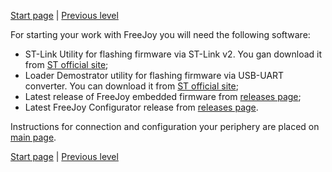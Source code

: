 [Start page](../README.md) | [Previous level](../README.md)

For starting your work with FreeJoy you will need the following software:
 
* ST-Link Utility for flashing firmware via ST-Link v2. You gan download it from [ST official site](https://www.st.com/en/development-tools/stsw-link004.html); 
* Loader Demostrator utility for flashing firmware via USB-UART converter. You can download it from [ST official site](https://www.st.com/en/development-tools/flasher-stm32.html);
* Latest release of FreeJoy embedded firmware from [releases page](https://github.com/FreeJoy-Team/FreeJoy/releases);
* Latest FreeJoy Configurator release from [releases page](https://github.com/FreeJoy-Team/FreeJoyConfiguratorQt/releases).

Instructions for connection and configuration your periphery are placed on [main page](../README.md).

[Start page](../README.md) | [Previous level](../README.md)


